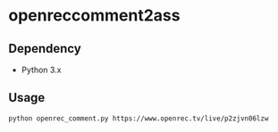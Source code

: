 # openreccomment2ass
## Dependency
* Python 3.x

## Usage
```sh
python openrec_comment.py https://www.openrec.tv/live/p2zjvn06lzw
```